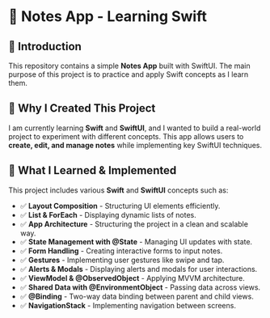 # 📱 Notes App - Learning Swift

## 📌 Introduction  
This repository contains a simple **Notes App** built with SwiftUI. The main purpose of this project is to practice and apply Swift concepts as I learn them.  

## 🎯 Why I Created This Project  
I am currently learning **Swift** and **SwiftUI**, and I wanted to build a real-world project to experiment with different concepts. This app allows users to **create, edit, and manage notes** while implementing key SwiftUI techniques.  

## 🚀 What I Learned & Implemented  
This project includes various **Swift** and **SwiftUI** concepts such as:  

- ✅ **Layout Composition** - Structuring UI elements efficiently.  
- ✅ **List & ForEach** - Displaying dynamic lists of notes.  
- ✅ **App Architecture** - Structuring the project in a clean and scalable way.  
- ✅ **State Management with @State** - Managing UI updates with state.  
- ✅ **Form Handling** - Creating interactive forms to input notes.  
- ✅ **Gestures** - Implementing user gestures like swipe and tap.  
- ✅ **Alerts & Modals** - Displaying alerts and modals for user interactions.  
- ✅ **ViewModel & @ObservedObject** - Applying MVVM architecture.  
- ✅ **Shared Data with @EnvironmentObject** - Passing data across views.  
- ✅ **@Binding** - Two-way data binding between parent and child views.  
- ✅ **NavigationStack** - Implementing navigation between screens. 
